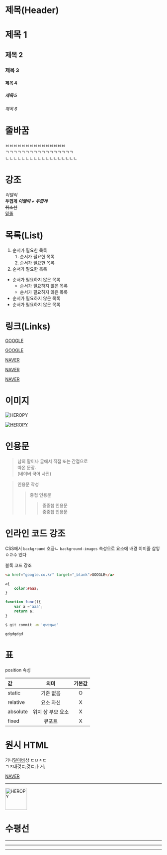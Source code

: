 # 제목(Header)

# 제목 1
## 제목 2
### 제목 3
#### 제목 4
##### 제목 5
###### 제목 6

# 줄바꿈
ㅂㅂㅂㅂㅂㅂㅂㅂㅂㅂㅂㅂㅂㅂㅂ  
ㄱㄱㄱㄱㄱㄱㄱㄱㄱㄱㄱㄱㄱㄱㄱㄱㄱ <br/>
ㄴㄴㄴㄴㄴㄴㄴㄴㄴㄴㄴㄴㄴㄴㄴㄴㄴㄴ

# 강조
_이텔릭_  
**두껍게**
**_이텔릭 + 두껍게_**  
~~취소선~~  
<u>밑줄</u>

# 목록(List)
1. 순서가 필요한 목록
    1. 순서가 필요한 목록
    1. 순서가 필요한 목록                
1. 순서가 필요한 목록

- 순서가 필요하지 않은 목록
    - 순서가 필요하지 않은 목록
    - 순서가 필요하지 않은 목록
- 순서가 필요하지 않은 목록
- 순서가 필요하지 않은 목록


#  링크(Links)
<a href="https://google.com"> GOOGLE </a>

[GOOGLE](https://google.com)

<a href="https://naver.com" title="naver로 이동"> NAVER </a>

[NAVER]( https://naver.com "Naver로 이동!")

<a href="https://naver.com" title="naver로 이동"  target="_blank"> NAVER </a>

# 이미지

![HEROPY](https://heropy.blog/css/images/logo.png)

[![HEROPY](https://heropy.blog/css/images/logo.png)](https://heropy.blog/)

# 인용문

> 남의 말이나 글에서 직접 또는 간접으로  
따온 문장.  
> (네이버 국어 사전)

> 인용문 작성
>> 중첩 인용문
>>> 중중첩 인용문  
>>> 중중첩 인용문 

# 인라인 코드 강조
CSS에서 `background` 호긍ㄴ
`background-images` 속성으로 요소에 배경 이미즐 삽잏ㅇㄹ수 있다

블록 코드 강조
```html
<a href="google.co.kr" target="_blank">GOOGLE</a>
```

```css
a{
    color:#aaa;
}
```

```javascript
function func(){
    var a ='aaa';
    return a;
}
```
```bash
$ git commit -m 'qweqwe'
```
```planintext
gdgdgdgd
```

# 표
position 속성

값 | 의미 |기본값
:--|:--:|:--:
static | 기준 없음  | O |
relative | 요소 자신 | X |
absolute | 위치 상 부모 요소 | X
fixed | 뷰포트 | X

# 원시 HTML

가나<u>달마바</u>상  ㄷㅂㅈㄷ <br/>
ㄱㅈ대겆ㄷ;겆ㄷ;ㅏ거;

<a href="https://naver.com" title="naver로 이동"  target="_blank"> NAVER </a>

---

<img width="70" src="https://heropy.blog/css/images/logo.png" alt="HEROPY">

# 수평선
---

***
___
